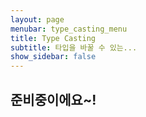 ```yaml
---
layout: page
menubar: type_casting_menu
title: Type Casting
subtitle: 타입을 바꿀 수 있는...
show_sidebar: false
---
```


## 준비중이에요~!